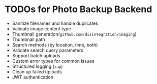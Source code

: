 # TODOs for Photo Backup Backend

- Sanitize filenames and handle duplicates
- Validate image content type
- Thumbnail generation(`github.com/disintegration/imaging`)
- Thumbnail path
- Search methods (by location, time, both)
- Validate search query parameters
- Support batch uploads
- Custom error types for common issues
- Structured logging (`zap`)
- Clean up failed uploads
- JWT authentication
